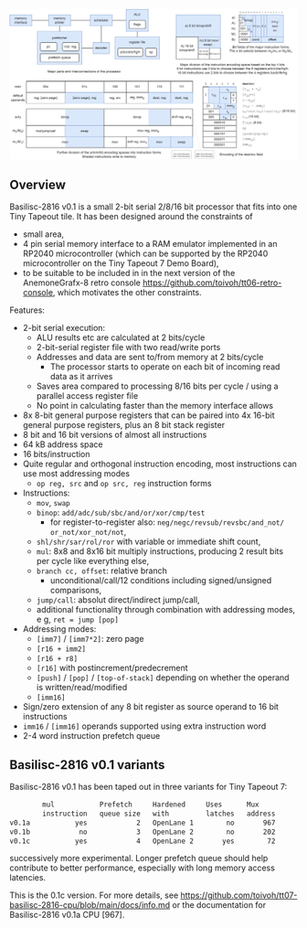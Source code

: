<!---

This file is used to generate your project datasheet. Please fill in the information below and delete any unused
sections.

You can also include images in this folder and reference them in the markdown. Each image must be less than
512 kb in size, and the combined size of all images must be less than 1 MB.
-->

![](combined.png)

## Overview

Basilisc-2816 v0.1 is a small 2-bit serial 2/8/16 bit processor that fits into one Tiny Tapeout tile.
It has been designed around the constraints of

- small area,
- 4 pin serial memory interface to a RAM emulator implemented in an RP2040 microcontroller (which can be supported by the RP2040 microcontroller on the Tiny Tapeout 7 Demo Board),
- to be suitable to be included in in the next version of the AnemoneGrafx-8 retro console https://github.com/toivoh/tt06-retro-console, which motivates the other constraints.

Features:

- 2-bit serial execution:
	- ALU results etc are calculated at 2 bits/cycle
	- 2-bit-serial register file with two read/write ports
	- Addresses and data are sent to/from memory at 2 bits/cycle
		- The processor starts to operate on each bit of incoming read data as it arrives
	- Saves area compared to processing 8/16 bits per cycle / using a parallel access register file
	- No point in calculating faster than the memory interface allows
- 8x 8-bit general purpose registers that can be paired into 4x 16-bit general purpose registers, plus an 8 bit stack register
- 8 bit and 16 bit versions of almost all instructions
- 64 kB address space
- 16 bits/instruction
- Quite regular and orthogonal instruction encoding, most instructions can use most addressing modes
	- `op reg, src` and `op src, reg` instruction forms
- Instructions:
	- `mov`, `swap`
	- `binop`: `add/adc/sub/sbc/and/or/xor/cmp/test`
		- for register-to-register also: `neg/negc/revsub/revsbc/and_not/`
		  `or_not/xor_not/not`,
	- `shl/shr/sar/rol/ror` with variable or immediate shift count,
	- `mul`: 8x8 and 8x16 bit multiply instructions, producing 2 result bits per cycle like everything else,
	- `branch cc, offset`: relative branch
		- unconditional/call/12 conditions including signed/unsigned comparisons,
	- `jump/call`: absolut direct/indirect jump/call,
	- additional functionality through combination with addressing modes, e g, `ret = jump [pop]`
- Addressing modes:
	- `[imm7]` / `[imm7*2]`: zero page
	- `[r16 + imm2]`
	- `[r16 + r8]`
	- `[r16]` with postincrement/predecrement
	- `[push]` / `[pop]` / `[top-of-stack]` depending on whether the operand is written/read/modified
	- `[imm16]`
- Sign/zero extension of any 8 bit register as source operand to 16 bit instructions
- `imm16` / `[imm16]` operands supported using extra instruction word
- 2-4 word instruction prefetch queue

## Basilisc-2816 v0.1 variants

Basilisc-2816 v0.1 has been taped out in three variants for Tiny Tapeout 7:

	        mul           Prefetch     Hardened     Uses      Mux
	        instruction   queue size   with         latches   address
	v0.1a           yes            2   OpenLane 1        no       967
	v0.1b            no            3   OpenLane 2        no       202
	v0.1c           yes            4   OpenLane 2       yes        72

successively more experimental. Longer prefetch queue should help contribute to better performance,
especially with long memory access latencies.

This is the 0.1c version.
For more details, see https://github.com/toivoh/tt07-basilisc-2816-cpu/blob/main/docs/info.md or the documentation for Basilisc-2816 v0.1a CPU [967].
